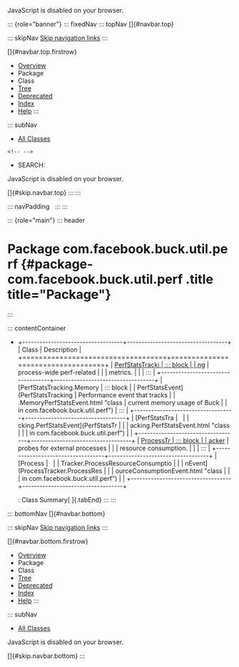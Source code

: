<div>

JavaScript is disabled on your browser.

</div>

::: {role="banner"}
::: fixedNav
::: topNav
[]{#navbar.top}

::: skipNav
[Skip navigation links](#skip.navbar.top "Skip navigation links")
:::

[]{#navbar.top.firstrow}

-   [Overview](../../../../../index.html)
-   Package
-   Class
-   [Tree](package-tree.html)
-   [Deprecated](../../../../../deprecated-list.html)
-   [Index](../../../../../index-all.html)
-   [Help](../../../../../help-doc.html)
:::

::: subNav
-   [All Classes](../../../../../allclasses.html)

```{=html}
<!-- -->
```
-   SEARCH:

<div>

<div>

JavaScript is disabled on your browser.

</div>

</div>

[]{#skip.navbar.top}
:::
:::

::: navPadding
 
:::
:::

::: {role="main"}
::: header
# Package com.facebook.buck.util.perf {#package-com.facebook.buck.util.perf .title title="Package"}
:::

::: contentContainer
-   +-----------------------------------+-----------------------------------+
    | Class                             | Description                       |
    +===================================+===================================+
    | [PerfStatsTracki                  | ::: block                         |
    | ng](PerfStatsTracking.html "class | Periodically probes for           |
    |  in com.facebook.buck.util.perf") | process-wide perf-related         |
    |                                   | metrics.                          |
    |                                   | :::                               |
    +-----------------------------------+-----------------------------------+
    | [PerfStatsTracking.Memory         | ::: block                         |
    | PerfStatsEvent](PerfStatsTracking | Performance event that tracks     |
    | .MemoryPerfStatsEvent.html "class | current memory usage of Buck      |
    |  in com.facebook.buck.util.perf") | :::                               |
    +-----------------------------------+-----------------------------------+
    | [PerfStatsTra                     |                                   |
    | cking.PerfStatsEvent](PerfStatsTr |                                   |
    | acking.PerfStatsEvent.html "class |                                   |
    |  in com.facebook.buck.util.perf") |                                   |
    +-----------------------------------+-----------------------------------+
    | [ProcessTr                        | ::: block                         |
    | acker](ProcessTracker.html "class | A tracker that periodically       |
    |  in com.facebook.buck.util.perf") | probes for external processes     |
    |                                   | resource consumption.             |
    |                                   | :::                               |
    +-----------------------------------+-----------------------------------+
    | [Process                          |                                   |
    | Tracker.ProcessResourceConsumptio |                                   |
    | nEvent](ProcessTracker.ProcessRes |                                   |
    | ourceConsumptionEvent.html "class |                                   |
    |  in com.facebook.buck.util.perf") |                                   |
    +-----------------------------------+-----------------------------------+

    : Class Summary[ ]{.tabEnd}
:::
:::

::: bottomNav
[]{#navbar.bottom}

::: skipNav
[Skip navigation links](#skip.navbar.bottom "Skip navigation links")
:::

[]{#navbar.bottom.firstrow}

-   [Overview](../../../../../index.html)
-   Package
-   Class
-   [Tree](package-tree.html)
-   [Deprecated](../../../../../deprecated-list.html)
-   [Index](../../../../../index-all.html)
-   [Help](../../../../../help-doc.html)
:::

::: subNav
-   [All Classes](../../../../../allclasses.html)

<div>

<div>

JavaScript is disabled on your browser.

</div>

</div>

[]{#skip.navbar.bottom}
:::
